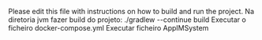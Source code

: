 Please edit this file with instructions on how to build and run the project.
Na diretoria jvm fazer build do projeto: ./gradlew --continue build
Executar o ficheiro docker-compose.yml
Executar ficheiro AppIMSystem